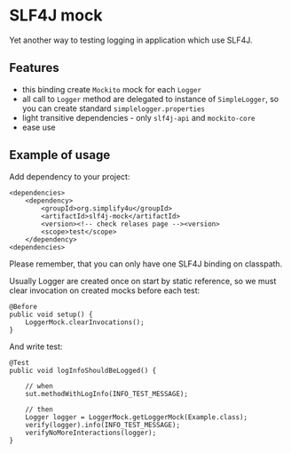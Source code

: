 # SLF4J mock

Yet another way to testing logging in application which use SLF4J.

## Features
 - this binding create `Mockito` mock for each `Logger`
 - all call to `Logger` method are delegated to instance of `SimpleLogger`,
   so you can create standard `simplelogger.properties` 
 - light transitive dependencies - only `slf4j-api` and `mockito-core`
 - ease use
 
## Example of usage

Add dependency to your project:

    <dependencies>
        <dependency>
            <groupId>org.simplify4u</groupId>
            <artifactId>slf4j-mock</artifactId>
            <version><!-- check relases page --><version>  
            <scope>test</scope>        
        </dependency>
    <dependencies>

Please remember, that you can only have one SLF4J binding on classpath.

Usually Logger are created once on start by static reference,
so we must clear invocation on created mocks before each test:
 
    @Before
    public void setup() {
        LoggerMock.clearInvocations();
    }

And write test:

    @Test
    public void logInfoShouldBeLogged() {

        // when
        sut.methodWithLogInfo(INFO_TEST_MESSAGE);

        // then
        Logger logger = LoggerMock.getLoggerMock(Example.class);
        verify(logger).info(INFO_TEST_MESSAGE);
        verifyNoMoreInteractions(logger);
    }
